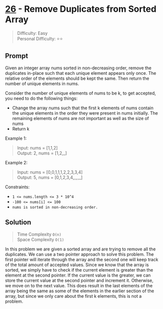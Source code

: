 # [26] - Remove Duplicates from Sorted Array

> Difficulty: Easy\
> Personal Difficulty: ⭐⭐

## Prompt

Given an integer array nums sorted in non-decreasing order, remove the
duplicates in-place such that each unique element appears only once. The
relative order of the elements should be kept the same. Then return the number
of unique elements in nums.

Consider the number of unique elements of nums to be k, to get accepted, you
need to do the following things:

- Change the array nums such that the first k elements of nums contain the
  unique elements in the order they were present in nums initially. The
  remaining elements of nums are not important as well as the size of nums
- Return k

Example 1:

> Input: nums = [1,1,2]\
> Output: 2, nums = [1,2,_]

Example 2:

> Input: nums = [0,0,1,1,1,2,2,3,3,4]\
> Output: 5, nums = [0,1,2,3,4,_,_,_,_,_]

Constraints:

- `1 <= nums.length <= 3 * 10^4`
- `-100 <= nums[i] <= 100`
- `nums is sorted in non-decreasing order.`

## Solution

> Time Complexity `O(n)`\
> Space Complexity `O(1)`

In this problem we are given a sorted array and are trying to remove all the
duplicates. We can use a two pointer approach to solve this problem. The first
pointer will iterate through the array and the second one will keep track of the
total amount of accepted values. Since we know that the array is sorted, we
simply have to check if the current element is greater than the element at the
second pointer. If the current value is the greater, we can store the current
value at the second pointer and increment it. Otherwise, we move on to the next
value. This does result in the last elements of the array being the same as some
of the elements in the earlier section of the array, but since we only care
about the first k elements, this is not a problem.

[26]: https://leetcode.com/problems/remove-duplicates-from-sorted-array
